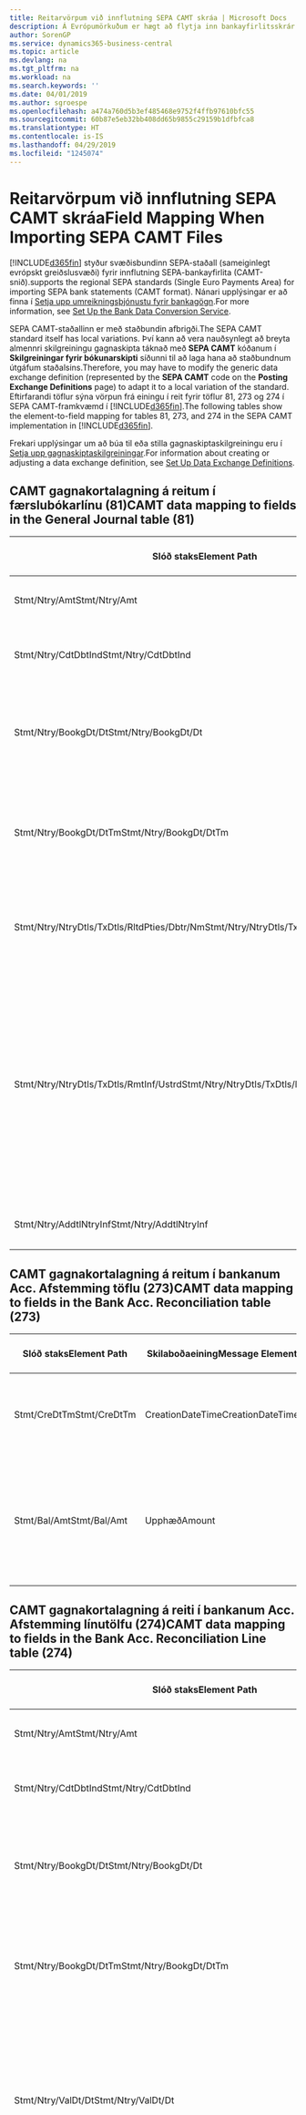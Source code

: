 ```yaml
---
title: Reitarvörpum við innflutning SEPA CAMT skráa | Microsoft Docs
description: Á Evrópumörkuðum er hægt að flytja inn bankayfirlitsskrár með svæðisbundnum SEPA stöðlum (sameiginlegt evrópskt greiðslusvæði).
author: SorenGP
ms.service: dynamics365-business-central
ms.topic: article
ms.devlang: na
ms.tgt_pltfrm: na
ms.workload: na
ms.search.keywords: ''
ms.date: 04/01/2019
ms.author: sgroespe
ms.openlocfilehash: a474a760d5b3ef485468e9752f4ffb97610bfc55
ms.sourcegitcommit: 60b87e5eb32bb408dd65b9855c29159b1dfbfca8
ms.translationtype: HT
ms.contentlocale: is-IS
ms.lasthandoff: 04/29/2019
ms.locfileid: "1245074"
---
```

# <a name="field-mapping-when-importing-sepa-camt-files"></a><span data-ttu-id="db510-103">Reitarvörpum við innflutning SEPA CAMT skráa</span><span class="sxs-lookup"><span data-stu-id="db510-103">Field Mapping When Importing SEPA CAMT Files</span></span>
[!INCLUDE[d365fin](includes/d365fin_md.md)] <span data-ttu-id="db510-104">styður svæðisbundinn SEPA-staðall (sameiginlegt evrópskt greiðslusvæði) fyrir innflutning SEPA-bankayfirlita (CAMT-snið).</span><span class="sxs-lookup"><span data-stu-id="db510-104">supports the regional SEPA standards (Single Euro Payments Area) for importing SEPA bank statements (CAMT format).</span></span> <span data-ttu-id="db510-105">Nánari upplýsingar er að finna í [Setja upp umreikningsþjónustu fyrir bankagögn](bank-how-setup-bank-data-conversion-service.md).</span><span class="sxs-lookup"><span data-stu-id="db510-105">For more information, see [Set Up the Bank Data Conversion Service](bank-how-setup-bank-data-conversion-service.md).</span></span>  

 <span data-ttu-id="db510-106">SEPA CAMT-staðallinn er með staðbundin afbrigði.</span><span class="sxs-lookup"><span data-stu-id="db510-106">The SEPA CAMT standard itself has local variations.</span></span> <span data-ttu-id="db510-107">Því kann að vera nauðsynlegt að breyta almennri skilgreiningu gagnaskipta táknað með **SEPA CAMT** kóðanum í **Skilgreiningar fyrir bókunarskipti** síðunni til að laga hana að staðbundnum útgáfum staðalsins.</span><span class="sxs-lookup"><span data-stu-id="db510-107">Therefore, you may have to modify the generic data exchange definition (represented by the **SEPA CAMT** code on the **Posting Exchange Definitions** page) to adapt it to a local variation of the standard.</span></span> <span data-ttu-id="db510-108">Eftirfarandi töflur sýna vörpun frá einingu í reit fyrir töflur 81, 273 og 274 í SEPA CAMT-framkvæmd í [!INCLUDE[d365fin](includes/d365fin_md.md)].</span><span class="sxs-lookup"><span data-stu-id="db510-108">The following tables show the element-to-field mapping for tables 81, 273, and 274 in the SEPA CAMT implementation in [!INCLUDE[d365fin](includes/d365fin_md.md)].</span></span>  

 <span data-ttu-id="db510-109">Frekari upplýsingar um að búa til eða stilla gagnaskiptaskilgreiningu eru í [Setja upp gagnaskiptaskilgreiningar](across-how-to-set-up-data-exchange-definitions.md).</span><span class="sxs-lookup"><span data-stu-id="db510-109">For information about creating or adjusting a data exchange definition, see [Set Up Data Exchange Definitions](across-how-to-set-up-data-exchange-definitions.md).</span></span>  

## <a name="camt-data-mapping-to-fields-in-the-general-journal-table-81"></a><span data-ttu-id="db510-110">CAMT gagnakortalagning á reitum í færslubókarlínu (81)</span><span class="sxs-lookup"><span data-stu-id="db510-110">CAMT data mapping to fields in the General Journal table (81)</span></span>  

|<span data-ttu-id="db510-111">Slóð staks</span><span class="sxs-lookup"><span data-stu-id="db510-111">Element Path</span></span>|<span data-ttu-id="db510-112">Skilaboðaeining</span><span class="sxs-lookup"><span data-stu-id="db510-112">Message Element</span></span>|<span data-ttu-id="db510-113">Gagnagerð</span><span class="sxs-lookup"><span data-stu-id="db510-113">Data Type</span></span>|<span data-ttu-id="db510-114">Lýsing</span><span class="sxs-lookup"><span data-stu-id="db510-114">Description</span></span>|<span data-ttu-id="db510-115">Auðkenni neikvæðs formerkis</span><span class="sxs-lookup"><span data-stu-id="db510-115">Negative-Sign Identifier</span></span>|<span data-ttu-id="db510-116">Nr. reits</span><span class="sxs-lookup"><span data-stu-id="db510-116">Field No.</span></span>|<span data-ttu-id="db510-117">Heiti reits</span><span class="sxs-lookup"><span data-stu-id="db510-117">Field Name</span></span>|  
|------------------|---------------------|---------------|-----------------|-------------------------------|---------------|----------------|  
|<span data-ttu-id="db510-118">Stmt/Ntry/Amt</span><span class="sxs-lookup"><span data-stu-id="db510-118">Stmt/Ntry/Amt</span></span>|<span data-ttu-id="db510-119">Upphæð</span><span class="sxs-lookup"><span data-stu-id="db510-119">Amount</span></span>|<span data-ttu-id="db510-120">Tugakerfið</span><span class="sxs-lookup"><span data-stu-id="db510-120">Decimal</span></span>|<span data-ttu-id="db510-121">Peningaupphæð reiðufésfærslunnar.</span><span class="sxs-lookup"><span data-stu-id="db510-121">The amount of money in the cash entry</span></span>||<span data-ttu-id="db510-122">13</span><span class="sxs-lookup"><span data-stu-id="db510-122">13</span></span>|<span data-ttu-id="db510-123">Upphæð</span><span class="sxs-lookup"><span data-stu-id="db510-123">Amount</span></span>|  
|<span data-ttu-id="db510-124">Stmt/Ntry/CdtDbtInd</span><span class="sxs-lookup"><span data-stu-id="db510-124">Stmt/Ntry/CdtDbtInd</span></span>|<span data-ttu-id="db510-125">CreditDebitIndicator</span><span class="sxs-lookup"><span data-stu-id="db510-125">CreditDebitIndicator</span></span>|<span data-ttu-id="db510-126">Texti</span><span class="sxs-lookup"><span data-stu-id="db510-126">Text</span></span>|<span data-ttu-id="db510-127">Sýnir hvort færsla er kredit-eða debet færslu</span><span class="sxs-lookup"><span data-stu-id="db510-127">Indicates whether the entry is a credit or a debit entry</span></span>|<span data-ttu-id="db510-128">DBIT</span><span class="sxs-lookup"><span data-stu-id="db510-128">DBIT</span></span>|<span data-ttu-id="db510-129">13</span><span class="sxs-lookup"><span data-stu-id="db510-129">13</span></span>|<span data-ttu-id="db510-130">Upphæð</span><span class="sxs-lookup"><span data-stu-id="db510-130">Amount</span></span>|  
|<span data-ttu-id="db510-131">Stmt/Ntry/BookgDt/Dt</span><span class="sxs-lookup"><span data-stu-id="db510-131">Stmt/Ntry/BookgDt/Dt</span></span>|<span data-ttu-id="db510-132">Dagsetning</span><span class="sxs-lookup"><span data-stu-id="db510-132">Date</span></span>|<span data-ttu-id="db510-133">Dagsetning</span><span class="sxs-lookup"><span data-stu-id="db510-133">Date</span></span>|<span data-ttu-id="db510-134">Dagsetning þegar færsla er bókuð á reikning á bókum reikningsstofnunar</span><span class="sxs-lookup"><span data-stu-id="db510-134">The date when an entry is posted to an account on the account servicer's books</span></span>||<span data-ttu-id="db510-135">5</span><span class="sxs-lookup"><span data-stu-id="db510-135">5</span></span>|<span data-ttu-id="db510-136">Bókunardags.</span><span class="sxs-lookup"><span data-stu-id="db510-136">Posting Date</span></span>|  
|<span data-ttu-id="db510-137">Stmt/Ntry/BookgDt/DtTm</span><span class="sxs-lookup"><span data-stu-id="db510-137">Stmt/Ntry/BookgDt/DtTm</span></span>|<span data-ttu-id="db510-138">Dagsetning og tími</span><span class="sxs-lookup"><span data-stu-id="db510-138">DateTime</span></span>|<span data-ttu-id="db510-139">Dagsetning og tími</span><span class="sxs-lookup"><span data-stu-id="db510-139">DateTime</span></span>|<span data-ttu-id="db510-140">Dagsetning og tími þegar færsla er bókuð á reikning á bókum reikningsstofnunar</span><span class="sxs-lookup"><span data-stu-id="db510-140">The date and time when an entry is posted to an account on the account servicer's books</span></span>||<span data-ttu-id="db510-141">5</span><span class="sxs-lookup"><span data-stu-id="db510-141">5</span></span>|<span data-ttu-id="db510-142">Bókunardags.</span><span class="sxs-lookup"><span data-stu-id="db510-142">Posting Date</span></span>|  
|<span data-ttu-id="db510-143">Stmt/Ntry/NtryDtls/TxDtls/RltdPties/Dbtr/Nm</span><span class="sxs-lookup"><span data-stu-id="db510-143">Stmt/Ntry/NtryDtls/TxDtls/RltdPties/Dbtr/Nm</span></span>|<span data-ttu-id="db510-144">Heiti</span><span class="sxs-lookup"><span data-stu-id="db510-144">Name</span></span>|<span data-ttu-id="db510-145">Texti</span><span class="sxs-lookup"><span data-stu-id="db510-145">Text</span></span>|<span data-ttu-id="db510-146">Nafn aðilans sem skuldar lánveitanda (til þrautavara) tiltekna fjárhæð.</span><span class="sxs-lookup"><span data-stu-id="db510-146">The name of the party that owes an amount of money to the (ultimate) creditor</span></span>||<span data-ttu-id="db510-147">1221</span><span class="sxs-lookup"><span data-stu-id="db510-147">1221</span></span>|<span data-ttu-id="db510-148">Upplýsingar um greiðanda</span><span class="sxs-lookup"><span data-stu-id="db510-148">Payer Information</span></span>|  
|<span data-ttu-id="db510-149">Stmt/Ntry/NtryDtls/TxDtls/RmtInf/Ustrd</span><span class="sxs-lookup"><span data-stu-id="db510-149">Stmt/Ntry/NtryDtls/TxDtls/RmtInf/Ustrd</span></span>|<span data-ttu-id="db510-150">Óskipulagt</span><span class="sxs-lookup"><span data-stu-id="db510-150">Unstructured</span></span>|<span data-ttu-id="db510-151">Texti</span><span class="sxs-lookup"><span data-stu-id="db510-151">Text</span></span>|<span data-ttu-id="db510-152">Upplýsingarnar til að gera samsvörun / afstemmingu á færslu með þeim vörum sem greiðsla er ætlað að stemma af, svo sem viðskiptareikningar í reikningskröfukerfi í ómótaðan formi</span><span class="sxs-lookup"><span data-stu-id="db510-152">Information supplied to enable the matching/reconciliation of an entry with the items that the payment is intended to settle, such as commercial invoices in an accounts-receivable system, in an unstructured form</span></span>||<span data-ttu-id="db510-153">8</span><span class="sxs-lookup"><span data-stu-id="db510-153">8</span></span>|<span data-ttu-id="db510-154">Lýsing</span><span class="sxs-lookup"><span data-stu-id="db510-154">Description</span></span>|  
|<span data-ttu-id="db510-155">Stmt/Ntry/AddtlNtryInf</span><span class="sxs-lookup"><span data-stu-id="db510-155">Stmt/Ntry/AddtlNtryInf</span></span>|<span data-ttu-id="db510-156">AdditionalEntryInformation</span><span class="sxs-lookup"><span data-stu-id="db510-156">AdditionalEntryInformation</span></span>|<span data-ttu-id="db510-157">Texti</span><span class="sxs-lookup"><span data-stu-id="db510-157">Text</span></span>|<span data-ttu-id="db510-158">Viðbótarupplýsingar um færslu</span><span class="sxs-lookup"><span data-stu-id="db510-158">Additional information about the entry</span></span>||<span data-ttu-id="db510-159">1222</span><span class="sxs-lookup"><span data-stu-id="db510-159">1222</span></span>|<span data-ttu-id="db510-160">Færsluupplýsingar</span><span class="sxs-lookup"><span data-stu-id="db510-160">Transaction Information</span></span>|  

## <a name="camt-data-mapping-to-fields-in-the-bank-acc-reconciliation-table-273"></a><span data-ttu-id="db510-161">CAMT gagnakortalagning á reitum í bankanum Acc. Afstemming töflu (273)</span><span class="sxs-lookup"><span data-stu-id="db510-161">CAMT data mapping to fields in the Bank Acc. Reconciliation table (273)</span></span>  

|<span data-ttu-id="db510-162">Slóð staks</span><span class="sxs-lookup"><span data-stu-id="db510-162">Element Path</span></span>|<span data-ttu-id="db510-163">Skilaboðaeining</span><span class="sxs-lookup"><span data-stu-id="db510-163">Message Element</span></span>|<span data-ttu-id="db510-164">Gagnagerð</span><span class="sxs-lookup"><span data-stu-id="db510-164">Data Type</span></span>|<span data-ttu-id="db510-165">Lýsing</span><span class="sxs-lookup"><span data-stu-id="db510-165">Description</span></span>|<span data-ttu-id="db510-166">Auðkenni neikvæðs formerkis</span><span class="sxs-lookup"><span data-stu-id="db510-166">Negative-Sign Identifier</span></span>|<span data-ttu-id="db510-167">Nr. reits</span><span class="sxs-lookup"><span data-stu-id="db510-167">Field No.</span></span>|<span data-ttu-id="db510-168">Heiti reits</span><span class="sxs-lookup"><span data-stu-id="db510-168">Field Name</span></span>|  
|------------------|---------------------|---------------|-----------------|-------------------------------|---------------|----------------|  
|<span data-ttu-id="db510-169">Stmt/CreDtTm</span><span class="sxs-lookup"><span data-stu-id="db510-169">Stmt/CreDtTm</span></span>|<span data-ttu-id="db510-170">CreationDateTime</span><span class="sxs-lookup"><span data-stu-id="db510-170">CreationDateTime</span></span>|<span data-ttu-id="db510-171">Dagsetning</span><span class="sxs-lookup"><span data-stu-id="db510-171">Date</span></span>|<span data-ttu-id="db510-172">Dagsetning og tími þegar skilaboðin voru búin til</span><span class="sxs-lookup"><span data-stu-id="db510-172">The date and time when the message was created</span></span>||<span data-ttu-id="db510-173">3</span><span class="sxs-lookup"><span data-stu-id="db510-173">3</span></span>|<span data-ttu-id="db510-174">Dags. yfirlits</span><span class="sxs-lookup"><span data-stu-id="db510-174">Statement Date</span></span>|  
|<span data-ttu-id="db510-175">Stmt/Bal/Amt</span><span class="sxs-lookup"><span data-stu-id="db510-175">Stmt/Bal/Amt</span></span>|<span data-ttu-id="db510-176">Upphæð</span><span class="sxs-lookup"><span data-stu-id="db510-176">Amount</span></span>|<span data-ttu-id="db510-177">Tugakerfið</span><span class="sxs-lookup"><span data-stu-id="db510-177">Decimal</span></span>|<span data-ttu-id="db510-178">Upphæð sem skilar nettóupphæðum fyrir allar debet- og kreditfærslur.</span><span class="sxs-lookup"><span data-stu-id="db510-178">The amount resulting from the netted amounts for all debit and credit entries</span></span>||<span data-ttu-id="db510-179">4</span><span class="sxs-lookup"><span data-stu-id="db510-179">4</span></span>|<span data-ttu-id="db510-180">Lokastaða yfirlits</span><span class="sxs-lookup"><span data-stu-id="db510-180">Statement Ending Balance</span></span>|  

## <a name="camt-data-mapping-to-fields-in-the-bank-acc-reconciliation-line-table-274"></a><span data-ttu-id="db510-181">CAMT gagnakortalagning á reiti í bankanum Acc. Afstemming línutölfu (274)</span><span class="sxs-lookup"><span data-stu-id="db510-181">CAMT data mapping to fields in the Bank Acc. Reconciliation Line table (274)</span></span>  

|<span data-ttu-id="db510-182">Slóð staks</span><span class="sxs-lookup"><span data-stu-id="db510-182">Element Path</span></span>|<span data-ttu-id="db510-183">Skilaboðaeining</span><span class="sxs-lookup"><span data-stu-id="db510-183">Message Element</span></span>|<span data-ttu-id="db510-184">Gagnagerð</span><span class="sxs-lookup"><span data-stu-id="db510-184">Data Type</span></span>|<span data-ttu-id="db510-185">Lýsing</span><span class="sxs-lookup"><span data-stu-id="db510-185">Description</span></span>|<span data-ttu-id="db510-186">Auðkenni neikvæðs formerkis</span><span class="sxs-lookup"><span data-stu-id="db510-186">Negative-Sign Identifier</span></span>|<span data-ttu-id="db510-187">Nr. reits</span><span class="sxs-lookup"><span data-stu-id="db510-187">Field No.</span></span>|<span data-ttu-id="db510-188">Heiti reits</span><span class="sxs-lookup"><span data-stu-id="db510-188">Field Name</span></span>|  
|------------------|---------------------|---------------|-----------------|-------------------------------|---------------|----------------|  
|<span data-ttu-id="db510-189">Stmt/Ntry/Amt</span><span class="sxs-lookup"><span data-stu-id="db510-189">Stmt/Ntry/Amt</span></span>|<span data-ttu-id="db510-190">Upphæð</span><span class="sxs-lookup"><span data-stu-id="db510-190">Amount</span></span>|<span data-ttu-id="db510-191">Tugakerfið</span><span class="sxs-lookup"><span data-stu-id="db510-191">Decimal</span></span>|<span data-ttu-id="db510-192">Peningaupphæð reiðufésfærslunnar.</span><span class="sxs-lookup"><span data-stu-id="db510-192">The amount of money in the cash entry</span></span>||<span data-ttu-id="db510-193">7</span><span class="sxs-lookup"><span data-stu-id="db510-193">7</span></span>|<span data-ttu-id="db510-194">Upphæð yfirlits</span><span class="sxs-lookup"><span data-stu-id="db510-194">Statement Amount</span></span>|  
|<span data-ttu-id="db510-195">Stmt/Ntry/CdtDbtInd</span><span class="sxs-lookup"><span data-stu-id="db510-195">Stmt/Ntry/CdtDbtInd</span></span>|<span data-ttu-id="db510-196">CreditDebitIndicator</span><span class="sxs-lookup"><span data-stu-id="db510-196">CreditDebitIndicator</span></span>|<span data-ttu-id="db510-197">Texti</span><span class="sxs-lookup"><span data-stu-id="db510-197">Text</span></span>|<span data-ttu-id="db510-198">Sýnir hvort færsla er kredit-eða debet færslu</span><span class="sxs-lookup"><span data-stu-id="db510-198">Indicates whether the entry is a credit or a debit entry</span></span>|<span data-ttu-id="db510-199">DBIT</span><span class="sxs-lookup"><span data-stu-id="db510-199">DBIT</span></span>|<span data-ttu-id="db510-200">7</span><span class="sxs-lookup"><span data-stu-id="db510-200">7</span></span>|<span data-ttu-id="db510-201">Upphæð yfirlits</span><span class="sxs-lookup"><span data-stu-id="db510-201">Statement Amount</span></span>|  
|<span data-ttu-id="db510-202">Stmt/Ntry/BookgDt/Dt</span><span class="sxs-lookup"><span data-stu-id="db510-202">Stmt/Ntry/BookgDt/Dt</span></span>|<span data-ttu-id="db510-203">Dagsetning</span><span class="sxs-lookup"><span data-stu-id="db510-203">Date</span></span>|<span data-ttu-id="db510-204">Dagsetning</span><span class="sxs-lookup"><span data-stu-id="db510-204">Date</span></span>|<span data-ttu-id="db510-205">Dagsetning þegar færsla er bókuð á reikning á bókum reikningsstofnunar</span><span class="sxs-lookup"><span data-stu-id="db510-205">The date when an entry is posted to an account on the account servicer's books</span></span>||<span data-ttu-id="db510-206">5</span><span class="sxs-lookup"><span data-stu-id="db510-206">5</span></span>|<span data-ttu-id="db510-207">Dags. færslu</span><span class="sxs-lookup"><span data-stu-id="db510-207">Transaction Date</span></span>|  
|<span data-ttu-id="db510-208">Stmt/Ntry/BookgDt/DtTm</span><span class="sxs-lookup"><span data-stu-id="db510-208">Stmt/Ntry/BookgDt/DtTm</span></span>|<span data-ttu-id="db510-209">Dagsetning og tími</span><span class="sxs-lookup"><span data-stu-id="db510-209">DateTime</span></span>|<span data-ttu-id="db510-210">Dagsetning og tími</span><span class="sxs-lookup"><span data-stu-id="db510-210">DateTime</span></span>|<span data-ttu-id="db510-211">Dagsetning og tími þegar færsla er bókuð á reikning á bókum reikningsstofnunar</span><span class="sxs-lookup"><span data-stu-id="db510-211">The date and time when an entry is posted to an account on the account servicer's books</span></span>||<span data-ttu-id="db510-212">5</span><span class="sxs-lookup"><span data-stu-id="db510-212">5</span></span>|<span data-ttu-id="db510-213">Dags. færslu</span><span class="sxs-lookup"><span data-stu-id="db510-213">Transaction Date</span></span>|  
|<span data-ttu-id="db510-214">Stmt/Ntry/ValDt/Dt</span><span class="sxs-lookup"><span data-stu-id="db510-214">Stmt/Ntry/ValDt/Dt</span></span>|<span data-ttu-id="db510-215">Dagsetning</span><span class="sxs-lookup"><span data-stu-id="db510-215">Date</span></span>|<span data-ttu-id="db510-216">Dagsetning</span><span class="sxs-lookup"><span data-stu-id="db510-216">Date</span></span>|<span data-ttu-id="db510-217">Dagsetning þegar eignir verða í boði til reikningseiganda við kreditfærslu, eða hætta að vera til staðar til reikningseiganda við debetfærslu</span><span class="sxs-lookup"><span data-stu-id="db510-217">The date when assets become available to the account owner in case of a credit entry, or cease to be available to the account owner in case of a debit entry</span></span>||<span data-ttu-id="db510-218">12</span><span class="sxs-lookup"><span data-stu-id="db510-218">12</span></span>|<span data-ttu-id="db510-219">Gildisdagur</span><span class="sxs-lookup"><span data-stu-id="db510-219">Value Date</span></span>|  
|<span data-ttu-id="db510-220">Stmt/Ntry/ValDt/DtTm</span><span class="sxs-lookup"><span data-stu-id="db510-220">Stmt/Ntry/ValDt/DtTm</span></span>|<span data-ttu-id="db510-221">Dagsetning og tími</span><span class="sxs-lookup"><span data-stu-id="db510-221">DateTime</span></span>|<span data-ttu-id="db510-222">Dagsetning og tími</span><span class="sxs-lookup"><span data-stu-id="db510-222">DateTime</span></span>|<span data-ttu-id="db510-223">Dagsetning og tími þegar eignir verða í boði til reikningseiganda við kreditfærslu, eða hætta að vera til staðar til reikningseiganda við debetfærslu</span><span class="sxs-lookup"><span data-stu-id="db510-223">The date and time when assets become available to the account owner in case of a credit entry, or cease to be available to the account owner in case of a debit entry</span></span>||<span data-ttu-id="db510-224">12</span><span class="sxs-lookup"><span data-stu-id="db510-224">12</span></span>|<span data-ttu-id="db510-225">Gildisdagur</span><span class="sxs-lookup"><span data-stu-id="db510-225">Value Date</span></span>|  
|<span data-ttu-id="db510-226">Stmt/Ntry/NtryDtls/TxDtls/RltdPties/Dbtr/Nm</span><span class="sxs-lookup"><span data-stu-id="db510-226">Stmt/Ntry/NtryDtls/TxDtls/RltdPties/Dbtr/Nm</span></span>|<span data-ttu-id="db510-227">Heiti</span><span class="sxs-lookup"><span data-stu-id="db510-227">Name</span></span>|<span data-ttu-id="db510-228">Texti</span><span class="sxs-lookup"><span data-stu-id="db510-228">Text</span></span>|<span data-ttu-id="db510-229">Nafn aðilans sem skuldar lánveitanda (til þrautavara) tiltekna fjárhæð.</span><span class="sxs-lookup"><span data-stu-id="db510-229">The name of the party that owes an amount of money to the (ultimate) creditor</span></span>||<span data-ttu-id="db510-230">15</span><span class="sxs-lookup"><span data-stu-id="db510-230">15</span></span>|<span data-ttu-id="db510-231">Upplýsingar um greiðanda</span><span class="sxs-lookup"><span data-stu-id="db510-231">Payer Information</span></span>|  
|<span data-ttu-id="db510-232">Stmt/Ntry/NtryDtls/TxDtls/RmtInf/Ustrd</span><span class="sxs-lookup"><span data-stu-id="db510-232">Stmt/Ntry/NtryDtls/TxDtls/RmtInf/Ustrd</span></span>|<span data-ttu-id="db510-233">Óskipulagt</span><span class="sxs-lookup"><span data-stu-id="db510-233">Unstructured</span></span>|<span data-ttu-id="db510-234">Texti</span><span class="sxs-lookup"><span data-stu-id="db510-234">Text</span></span>|<span data-ttu-id="db510-235">Upplýsingarnar til að gera samsvörun / afstemmingu á færslu með þeim vörum sem greiðsla er ætlað að stemma af, svo sem viðskiptareikningar í reikningskröfukerfi í ómótaðan formi</span><span class="sxs-lookup"><span data-stu-id="db510-235">Information supplied to enable the matching/reconciliation of an entry with the items that the payment is intended to settle, such as commercial invoices in an accounts-receivable system, in an unstructured form</span></span>||<span data-ttu-id="db510-236">6</span><span class="sxs-lookup"><span data-stu-id="db510-236">6</span></span>|<span data-ttu-id="db510-237">Lýsing</span><span class="sxs-lookup"><span data-stu-id="db510-237">Description</span></span>|  
|<span data-ttu-id="db510-238">Stmt/Ntry/AddtlNtryInf</span><span class="sxs-lookup"><span data-stu-id="db510-238">Stmt/Ntry/AddtlNtryInf</span></span>|<span data-ttu-id="db510-239">AdditionalEntryInformation</span><span class="sxs-lookup"><span data-stu-id="db510-239">AdditionalEntryInformation</span></span>|<span data-ttu-id="db510-240">Texti</span><span class="sxs-lookup"><span data-stu-id="db510-240">Text</span></span>|<span data-ttu-id="db510-241">Viðbótarupplýsingar um færslu</span><span class="sxs-lookup"><span data-stu-id="db510-241">Additional information about the entry</span></span>||<span data-ttu-id="db510-242">16</span><span class="sxs-lookup"><span data-stu-id="db510-242">16</span></span>|<span data-ttu-id="db510-243">Færsluupplýsingar</span><span class="sxs-lookup"><span data-stu-id="db510-243">Transaction Information</span></span>|  

 <span data-ttu-id="db510-244">Stök í hnútnum **Færsla** sem eru flutt inn í [!INCLUDE[d365fin](includes/d365fin_md.md)] en ekki tengd við neina reiti eru vistuð í töflunni **Bókunarskipti Dálkur Skilgreining**.</span><span class="sxs-lookup"><span data-stu-id="db510-244">Elements in the **Ntry** node that are imported into [!INCLUDE[d365fin](includes/d365fin_md.md)] but not mapped to any fields are stored in the **Posting Exch. Column Def** table.</span></span> <span data-ttu-id="db510-245">Notendur geta skoðað þessar einingar á síðunum **Greiðsluafstemmingarbók**, **Greiðslujafnanir** og **Afstemming bankareiknings** með því að velja **Upplýsingar um bankayfirlitslínu** aðgerðina.</span><span class="sxs-lookup"><span data-stu-id="db510-245">Users can view these elements from the **Payment Reconciliation Journal**, **Payment Application**, and **Bank Acc. Reconciliation** pages by choosing the **Bank Statement Line Details** action.</span></span> <span data-ttu-id="db510-246">Frekari upplýsingar eru í [Afstemma greiðslur með því að nota sjálfvirk jöfnun](receivables-how-reconcile-payments-auto-application.md).</span><span class="sxs-lookup"><span data-stu-id="db510-246">For more information, see [Reconcile Payments Using Automatic Application](receivables-how-reconcile-payments-auto-application.md).</span></span>  
## <a name="see-also"></a><span data-ttu-id="db510-247">Sjá einnig</span><span class="sxs-lookup"><span data-stu-id="db510-247">See Also</span></span>  
[<span data-ttu-id="db510-248">Setja upp gagnaskipti</span><span class="sxs-lookup"><span data-stu-id="db510-248">Setting Up Data Exchange</span></span>](across-set-up-data-exchange.md)  
[<span data-ttu-id="db510-249">Rafræn gagnaskipti</span><span class="sxs-lookup"><span data-stu-id="db510-249">Exchanging Data Electronically</span></span>](across-data-exchange.md)  
<span data-ttu-id="db510-250">[Setja upp umskráningarþjónustu fyrir bankagögn](bank-how-setup-bank-data-conversion-service.md) </span><span class="sxs-lookup"><span data-stu-id="db510-250">[Set Up the Bank Data Conversion Service](bank-how-setup-bank-data-conversion-service.md) </span></span>  
[<span data-ttu-id="db510-251">Nota XML-skema til að undirbúa skilgreiningar gagnaskipta</span><span class="sxs-lookup"><span data-stu-id="db510-251">Use XML Schemas to Prepare Data Exchange Definitions</span></span>](across-how-to-use-xml-schemas-to-prepare-data-exchange-definitions.md)  
[<span data-ttu-id="db510-252">Afstemma greiðslur með sjálfvirkri jöfnun</span><span class="sxs-lookup"><span data-stu-id="db510-252">Reconcile Payments Using Automatic Application</span></span>](receivables-how-reconcile-payments-auto-application.md)  
